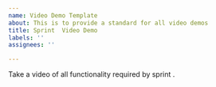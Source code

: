 ```yaml
---
name: Video Demo Template
about: This is to provide a standard for all video demos
title: Sprint  Video Demo
labels: ''
assignees: ''

---
```


Take a video of all functionality required by sprint .
